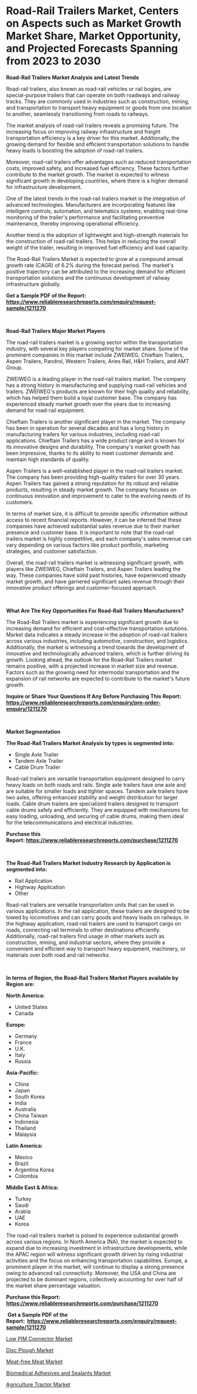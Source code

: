 <p><h1>Road-Rail Trailers Market, Centers on Aspects such as Market Growth Market Share, Market Opportunity, and Projected Forecasts Spanning from 2023 to 2030</h1></p><p><strong>Road-Rail Trailers Market Analysis and Latest Trends</strong></p>
<p><p>Road-rail trailers, also known as road-rail vehicles or rail bogies, are special-purpose trailers that can operate on both roadways and railway tracks. They are commonly used in industries such as construction, mining, and transportation to transport heavy equipment or goods from one location to another, seamlessly transitioning from roads to railways.</p><p>The market analysis of road-rail trailers reveals a promising future. The increasing focus on improving railway infrastructure and freight transportation efficiency is a key driver for this market. Additionally, the growing demand for flexible and efficient transportation solutions to handle heavy loads is boosting the adoption of road-rail trailers.</p><p>Moreover, road-rail trailers offer advantages such as reduced transportation costs, improved safety, and increased fuel efficiency. These factors further contribute to the market growth. The market is expected to witness significant growth in developing countries, where there is a higher demand for infrastructure development.</p><p>One of the latest trends in the road-rail trailers market is the integration of advanced technologies. Manufacturers are incorporating features like intelligent controls, automation, and telematics systems, enabling real-time monitoring of the trailer's performance and facilitating preventive maintenance, thereby improving operational efficiency.</p><p>Another trend is the adoption of lightweight and high-strength materials for the construction of road-rail trailers. This helps in reducing the overall weight of the trailer, resulting in improved fuel efficiency and load capacity.</p><p>The Road-Rail Trailers Market is expected to grow at a compound annual growth rate (CAGR) of 6.2% during the forecast period. The market's positive trajectory can be attributed to the increasing demand for efficient transportation solutions and the continuous development of railway infrastructure globally.</p></p>
<p><strong>Get a Sample PDF of the Report:&nbsp; <a href="https://www.reliableresearchreports.com/enquiry/request-sample/1211270">https://www.reliableresearchreports.com/enquiry/request-sample/1211270</a></strong></p>
<p>&nbsp;</p>
<p><strong>Road-Rail Trailers Major Market Players</strong></p>
<p><p>The road-rail trailers market is a growing sector within the transportation industry, with several key players competing for market share. Some of the prominent companies in this market include ZWEIWEG, Chieftain Trailers, Aspen Trailers, Pandrol, Western Trailers, Aries Rail, H&H Trailers, and AMT Group.</p><p>ZWEIWEG is a leading player in the road-rail trailers market. The company has a strong history in manufacturing and supplying road-rail vehicles and trailers. ZWEIWEG's products are known for their high quality and reliability, which has helped them build a loyal customer base. The company has experienced steady market growth over the years due to increasing demand for road-rail equipment.</p><p>Chieftain Trailers is another significant player in the market. The company has been in operation for several decades and has a long history in manufacturing trailers for various industries, including road-rail applications. Chieftain Trailers has a wide product range and is known for its innovative designs and durability. The company's market growth has been impressive, thanks to its ability to meet customer demands and maintain high standards of quality.</p><p>Aspen Trailers is a well-established player in the road-rail trailers market. The company has been providing high-quality trailers for over 30 years. Aspen Trailers has gained a strong reputation for its robust and reliable products, resulting in steady market growth. The company focuses on continuous innovation and improvement to cater to the evolving needs of its customers.</p><p>In terms of market size, it is difficult to provide specific information without access to recent financial reports. However, it can be inferred that these companies have achieved substantial sales revenue due to their market presence and customer base. It is important to note that the road-rail trailers market is highly competitive, and each company's sales revenue can vary depending on various factors like product portfolio, marketing strategies, and customer satisfaction.</p><p>Overall, the road-rail trailers market is witnessing significant growth, with players like ZWEIWEG, Chieftain Trailers, and Aspen Trailers leading the way. These companies have solid past histories, have experienced steady market growth, and have garnered significant sales revenue through their innovative product offerings and customer-focused approach.</p></p>
<p>&nbsp;</p>
<p><strong>What Are The Key Opportunities For Road-Rail Trailers Manufacturers?</strong></p>
<p><p>The Road-Rail Trailers market is experiencing significant growth due to increasing demand for efficient and cost-effective transportation solutions. Market data indicates a steady increase in the adoption of road-rail trailers across various industries, including automotive, construction, and logistics. Additionally, the market is witnessing a trend towards the development of innovative and technologically advanced trailers, which is further driving its growth. Looking ahead, the outlook for the Road-Rail Trailers market remains positive, with a projected increase in market size and revenue. Factors such as the growing need for intermodal transportation and the expansion of rail networks are expected to contribute to the market's future growth.</p></p>
<p><strong>Inquire or Share Your Questions If Any Before Purchasing This Report: <a href="https://www.reliableresearchreports.com/enquiry/pre-order-enquiry/1211270">https://www.reliableresearchreports.com/enquiry/pre-order-enquiry/1211270</a></strong></p>
<p>&nbsp;</p>
<p><strong>Market Segmentation</strong></p>
<p><strong>The Road-Rail Trailers Market Analysis by types is segmented into:</strong></p>
<p><ul><li>Single Axle Trailer</li><li>Tandem Axle Trailer</li><li>Cable Drum Trailer</li></ul></p>
<p><p>Road-rail trailers are versatile transportation equipment designed to carry heavy loads on both roads and rails. Single axle trailers have one axle and are suitable for smaller loads and tighter spaces. Tandem axle trailers have two axles, offering enhanced stability and weight distribution for larger loads. Cable drum trailers are specialized trailers designed to transport cable drums safely and efficiently. They are equipped with mechanisms for easy loading, unloading, and securing of cable drums, making them ideal for the telecommunications and electrical industries.</p></p>
<p><strong>Purchase this Report:&nbsp;<a href="https://www.reliableresearchreports.com/purchase/1211270">https://www.reliableresearchreports.com/purchase/1211270</a></strong></p>
<p>&nbsp;</p>
<p><strong>The Road-Rail Trailers Market Industry Research by Application is segmented into:</strong></p>
<p><ul><li>Rail Application</li><li>Highway Application</li><li>Other</li></ul></p>
<p><p>Road-rail trailers are versatile transportation units that can be used in various applications. In the rail application, these trailers are designed to be towed by locomotives and can carry goods and heavy loads on railways. In the highway application, road-rail trailers are used to transport cargo on roads, connecting rail terminals to other destinations efficiently. Additionally, road-rail trailers find usage in other markets such as construction, mining, and industrial sectors, where they provide a convenient and efficient way to transport heavy equipment, machinery, or materials over both road and rail networks.</p></p>
<p>&nbsp;</p>
<p><strong>In terms of Region, the Road-Rail Trailers Market Players available by Region are:</strong></p>
<p>
    <p> <strong> North America: </strong>
        <ul>
            <li>United States</li>
            <li>Canada</li>
        </ul>
        </p> 
    <p> <strong> Europe: </strong>
        <ul>
            <li>Germany</li>
            <li>France</li>
            <li>U.K.</li>
            <li>Italy</li>
            <li>Russia</li>
        </ul>
        </p> 
    <p> <strong> Asia-Pacific: </strong>
        <ul>
            <li>China</li>
            <li>Japan</li>
            <li>South Korea</li>
            <li>India</li>
            <li>Australia</li>
            <li>China Taiwan</li>
            <li>Indonesia</li>
            <li>Thailand</li>
            <li>Malaysia</li>
        </ul>
        </p> 
    <p> <strong> Latin America: </strong>
        <ul>
            <li>Mexico</li>
            <li>Brazil</li>
            <li>Argentina Korea</li>
            <li>Colombia</li>
        </ul>
        </p> 
    <p> <strong> Middle East & Africa: </strong>
        <ul>
            <li>Turkey</li>
            <li>Saudi</li>
            <li>Arabia</li>
            <li>UAE</li>
            <li>Korea</li>
        </ul>
    </p>
    </p>
<p><p>The road-rail trailers market is poised to experience substantial growth across various regions. In North America (NA), the market is expected to expand due to increasing investment in infrastructure developments, while the APAC region will witness significant growth driven by rising industrial activities and the focus on enhancing transportation capabilities. Europe, a prominent player in the market, will continue to display a strong presence owing to advanced rail connectivity. Moreover, the USA and China are projected to be dominant regions, collectively accounting for over half of the market share percentage valuation.</p></p>
<p><strong>Purchase this Report: <a href="https://www.reliableresearchreports.com/purchase/1211270">https://www.reliableresearchreports.com/purchase/1211270</a></strong></p>
<p>&nbsp;<strong>Get a Sample PDF of the Report:&nbsp;&nbsp;<a href="https://www.reliableresearchreports.com/enquiry/request-sample/1211270">https://www.reliableresearchreports.com/enquiry/request-sample/1211270</a></strong></p>
<p><strong></strong></p>
<p><p><a href="https://medium.com/@favor.look.seal/low-pim-connector-market-size-growth-forecast-2023-2030-04e1a4cfaaeb">Low PIM Connector Market</a></p><p><a href="https://github.com/amae102299/Market-Research-Report-List-1/blob/main/disc-plough-market.md">Disc Plough Market</a></p><p><a href="https://www.linkedin.com/pulse/meat-free-meat-market-size-share-global-analysis-report/">Meat-free Meat Market</a></p><p><a href="https://www.linkedin.com/pulse/biomedical-adhesives-sealants-market-research-report-provides/">Biomedical Adhesives and Sealants Market</a></p><p><a href="https://github.com/prosalinda88/Market-Research-Report-List-1/blob/main/agriculture-tractor-market.md">Agriculture Tractor Market</a></p></p>